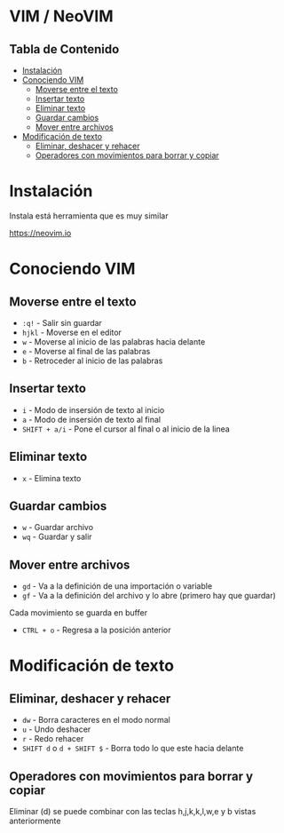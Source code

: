 
# VIM / NeoVIM <!-- omit in toc -->

## Tabla de Contenido<!-- omit in toc -->
- [Instalación](#instalación)
- [Conociendo VIM](#conociendo-vim)
  - [Moverse entre el texto](#moverse-entre-el-texto)
  - [Insertar texto](#insertar-texto)
  - [Eliminar texto](#eliminar-texto)
  - [Guardar cambios](#guardar-cambios)
  - [Mover entre archivos](#mover-entre-archivos)
- [Modificación de texto](#modificación-de-texto)
  - [Eliminar, deshacer y rehacer](#eliminar-deshacer-y-rehacer)
  - [Operadores con movimientos para borrar y copiar](#operadores-con-movimientos-para-borrar-y-copiar)

# Instalación

Instala está herramienta que es muy similar

https://neovim.io

# Conociendo VIM

## Moverse entre el texto

* ``:q!`` - Salir sin guardar
* ``hjkl`` - Moverse en el editor
* ``w`` - Moverse al inicio de las palabras hacia delante
* ``e`` - Moverse al final de las palabras
* ``b`` - Retroceder al inicio de las palabras

## Insertar texto

* ``i`` - Modo de insersión de texto al inicio
* ``a`` - Modo de insersión de texto al final
* ``SHIFT + a/i`` - Pone el cursor al final o al inicio de la linea

## Eliminar texto
* ``x`` - Elimina texto

## Guardar cambios
* ``w`` - Guardar archivo
* ``wq`` - Guardar y salir

## Mover entre archivos
* ``gd`` - Va a la definición de una importación o variable
* ``gf`` - Va a la definición del archivo y lo abre (primero hay que guardar)

Cada movimiento se guarda en buffer

* ``CTRL + o`` - Regresa a la posición anterior

# Modificación de texto

## Eliminar, deshacer y rehacer

* ``dw`` - Borra caracteres en el modo normal 
* ``u`` - Undo deshacer
* ``r`` - Redo rehacer
* ``SHIFT d`` o ``d + SHIFT $`` - Borra todo lo que este hacia delante

## Operadores con movimientos para borrar y copiar

Eliminar (d) se puede combinar con las teclas h,j,k,k,l,w,e y b vistas anteriormente



